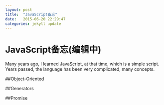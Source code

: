 ```yaml
---
layout: post
title:  "JavaScript备忘"
date:   2015-06-20 22:29:47
categories: jekyll update
---
```


JavaScript备忘(编辑中)
==========================
Many years ago, I learned JavaScript, at that time, which is a simple script. Years passed, the language has been very complicated, many concepts.


##Object-Oriented

##Generators

##Promise




